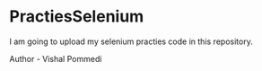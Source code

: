 # PractiesSelenium
I am going to upload my selenium practies code in this repository.

Author - Vishal Pommedi
